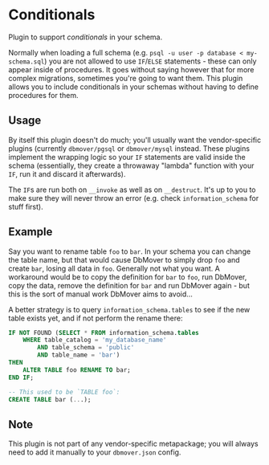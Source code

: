 # Conditionals
Plugin to support _conditionals_ in your schema.

Normally when loading a full schema (e.g. `psql -u user -p database <
my-schema.sql`) you are not allowed to use `IF`/`ELSE` statements - these can
only appear inside of procedures. It goes without saying however that for more
complex migrations, sometimes you're going to want them. This plugin allows you
to include conditionals in your schemas without having to define procedures for
them.

## Usage
By itself this plugin doesn't do much; you'll usually want the vendor-specific
plugins (currently `dbmover/pgsql` or `dbmover/mysql` instead. These plugins
implement the wrapping logic so your `IF` statements are valid inside the schema
(essentially, they create a throwaway "lambda" function with your `IF`, run it
and discard it afterwards).

The `IF`s are run both on `__invoke` as well as on `__destruct`. It's up to you
to make sure they will never throw an error (e.g. check `information_schema` for
stuff first).

## Example
Say you want to rename table `foo` to `bar`. In your schema you can change the
table name, but that would cause DbMover to simply drop `foo` and create `bar`,
losing all data in `foo`. Generally not what you want. A workaround would be to
copy the definition for `bar` to `foo`, run DbMover, copy the data, remove the
definition for `bar` and run DbMover again - but this is the sort of manual work
DbMover aims to avoid...

A better strategy is to query `information_schema.tables` to see if the new
table exists yet, and if not perform the rename there:

```sql
IF NOT FOUND (SELECT * FROM information_schema.tables
    WHERE table_catalog = 'my_database_name'
        AND table_schema = 'public'
        AND table_name = 'bar')
THEN
    ALTER TABLE foo RENAME TO bar;
END IF;

-- This used to be `TABLE foo`:
CREATE TABLE bar (...);
```

## Note
This plugin is not part of any vendor-specific metapackage; you will always
need to add it manually to your `dbmover.json` config.

